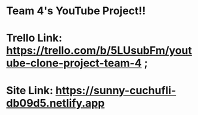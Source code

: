 # Team 4's YouTube Project!!

# Trello Link: https://trello.com/b/5LUsubFm/youtube-clone-project-team-4 ; 
# Site Link: https://sunny-cuchufli-db09d5.netlify.app
